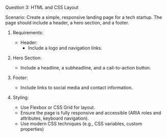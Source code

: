 Question 3: HTML and CSS Layout

Scenario: Create a simple, responsive landing page for a tech startup. The page should include a
header, a hero section, and a footer.

1. Requirements:
    - Header:
        - Include a logo and navigation links.

2. Hero Section:
    - Include a headline, a subheadline, and a call-to-action button.

3. Footer:
    - Include links to social media and contact information.

4. Styling:
    - Use Flexbox or CSS Grid for layout.
    - Ensure the page is fully responsive and accessible (ARIA roles and attributes,
        keyboard navigation).
    - Use modern CSS techniques (e.g., CSS variables, custom properties)